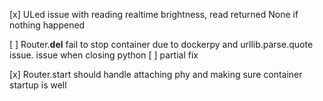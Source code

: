 [x] ULed issue with reading realtime brightness, read returned None if nothing happened

[ ] Router.__del__ fail to stop container due to dockerpy and urllib.parse.quote issue. issue when closing python
    [ ] partial fix

[x] Router.start should handle attaching phy and making sure container startup is well